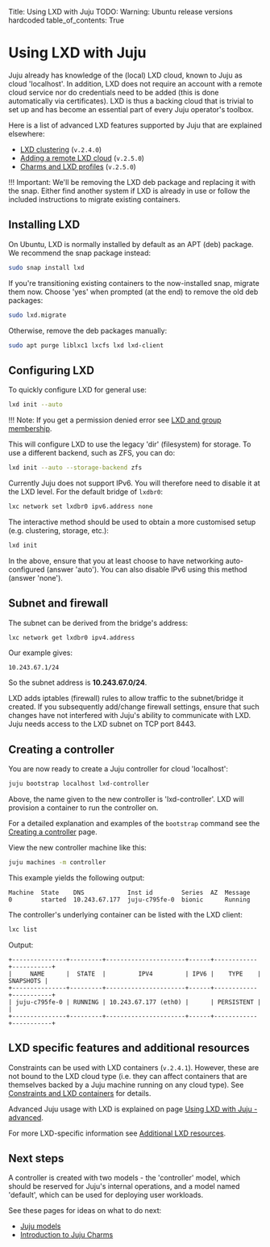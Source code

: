 Title: Using LXD with Juju
TODO:  Warning: Ubuntu release versions hardcoded
table_of_contents: True

# Using LXD with Juju

Juju already has knowledge of the (local) LXD cloud, known to Juju as cloud
'localhost'. In addition, LXD does not require an account with a remote cloud
service nor do credentials need to be added (this is done automatically via
certificates). LXD is thus a backing cloud that is trivial to set up and has
become an essential part of every Juju operator's toolbox.

Here is a list of advanced LXD features supported by Juju that are explained
elsewhere:

 - [LXD clustering][clouds-lxd-advanced-cluster] (`v.2.4.0`)
 - [Adding a remote LXD cloud][clouds-lxd-advanced-remote] (`v.2.5.0`)
 - [Charms and LXD profiles][clouds-lxd-advanced-profiles] (`v.2.5.0`)

!!! Important:
    We'll be removing the LXD deb package and replacing it with the snap.
    Either find another system if LXD is already in use or follow the included
    instructions to migrate existing containers.

## Installing LXD

On Ubuntu, LXD is normally installed by default as an APT (deb) package. We
recommend the snap package instead:

```bash
sudo snap install lxd
```

If you're transitioning existing containers to the now-installed snap, migrate
them now. Choose 'yes' when prompted (at the end) to remove the old deb
packages:

```bash
sudo lxd.migrate
```

Otherwise, remove the deb packages manually:

```bash
sudo apt purge liblxc1 lxcfs lxd lxd-client
```

## Configuring LXD

To quickly configure LXD for general use:

```bash
lxd init --auto
```

!!! Note:
    If you get a permission denied error see
    [LXD and group membership][lxd-and-group-membership].

This will configure LXD to use the legacy 'dir' (filesystem) for storage. To
use a different backend, such as ZFS, you can do:

```bash
lxd init --auto --storage-backend zfs
```

Currently Juju does not support IPv6. You will therefore need to disable it at
the LXD level. For the default bridge of `lxdbr0`:

```bash
lxc network set lxdbr0 ipv6.address none
```

The interactive method should be used to obtain a more customised setup (e.g.
clustering, storage, etc.):

```bash
lxd init
```

In the above, ensure that you at least choose to have networking
auto-configured (answer 'auto'). You can also disable IPv6 using this method
(answer 'none').

## Subnet and firewall

The subnet can be derived from the bridge's address:

```bash
lxc network get lxdbr0 ipv4.address
```

Our example gives:

```no-highlight
10.243.67.1/24
```

So the subnet address is **10.243.67.0/24**.

LXD adds iptables (firewall) rules to allow traffic to the subnet/bridge it
created. If you subsequently add/change firewall settings, ensure that such
changes have not interfered with Juju's ability to communicate with LXD. Juju
needs access to the LXD subnet on TCP port 8443.

## Creating a controller

You are now ready to create a Juju controller for cloud 'localhost':

```bash
juju bootstrap localhost lxd-controller
```

Above, the name given to the new controller is 'lxd-controller'. LXD will
provision a container to run the controller on.

For a detailed explanation and examples of the `bootstrap` command see the
[Creating a controller][controllers-creating] page.

View the new controller machine like this:

```bash
juju machines -m controller
```

This example yields the following output:

```no-highlight
Machine  State    DNS            Inst id        Series  AZ  Message
0        started  10.243.67.177  juju-c795fe-0  bionic      Running
```

The controller's underlying container can be listed with the LXD client:

```bash
lxc list
```

Output:

```no-highlight
+---------------+---------+----------------------+------+------------+-----------+
|     NAME      |  STATE  |         IPV4         | IPV6 |    TYPE    | SNAPSHOTS |
+---------------+---------+----------------------+------+------------+-----------+
| juju-c795fe-0 | RUNNING | 10.243.67.177 (eth0) |      | PERSISTENT |           |
+---------------+---------+----------------------+------+------------+-----------+
```

## LXD specific features and additional resources

Constraints can be used with LXD containers (`v.2.4.1`). However, these are not
bound to the LXD cloud type (i.e. they can affect containers that are
themselves backed by a Juju machine running on any cloud type). See
[Constraints and LXD containers][charms-constraints-lxd] for details.

Advanced Juju usage with LXD is explained on page
[Using LXD with Juju - advanced][clouds-lxd-advanced].

For more LXD-specific information see
[Additional LXD resources][clouds-lxd-resources].

## Next steps

A controller is created with two models - the 'controller' model, which should
be reserved for Juju's internal operations, and a model named 'default', which
can be used for deploying user workloads.

See these pages for ideas on what to do next:

 - [Juju models][models]
 - [Introduction to Juju Charms][charms]


<!-- LINKS -->

[models]: ./models.md
[charms]: ./charms.md
[controllers-creating]: ./controllers-creating.md
[clouds-lxd-resources]: ./clouds-lxd-resources.md
[clouds-lxd-advanced]: ./clouds-lxd-advanced.md
[clouds-lxd-advanced-cluster]: ./clouds-lxd-advanced.md#lxd-clustering
[clouds-lxd-advanced-remote]: ./clouds-lxd-advanced.md#adding-a-remote-lxd-cloud
[clouds-lxd-advanced-profiles]: ./clouds-lxd-advanced.md#charms-and-lxd-profiles
[charms-constraints-lxd]: ./charms-constraints.md#constraints-and-lxd-containers
[lxd-and-group-membership]: ./clouds-lxd-resources.md#lxd-and-group-membership

